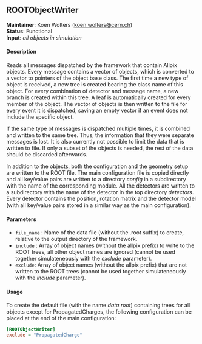## ROOTObjectWriter
**Maintainer**: Koen Wolters (<koen.wolters@cern.ch>)  
**Status**: Functional  
**Input**: *all objects in simulation*

#### Description
Reads all messages dispatched by the framework that contain Allpix objects. Every message contains a vector of objects, which is converted to a vector to pointers of the object base class. The first time a new type of object is received, a new tree is created bearing the class name of this object. For every combination of detector and message name, a new branch is created within this tree. A leaf is automatically created for every member of the object. The vector of objects is then written to the file for every event it is dispatched, saving an empty vector if an event does not include the specific object.

If the same type of messages is dispatched multiple times, it is combined and written to the same tree. Thus, the information that they were separate messages is lost. It is also currently not possible to limit the data that is written to file. If only a subset of the objects is needed, the rest of the data should be discarded afterwards.

In addition to the objects, both the configuration and the geometry setup are written to the ROOT file. The main configuration file is copied directly and all key/value pairs are written to a directory *config* in a subdirectory with the name of the corresponding module. All the detectors are written to a subdirectory with the name of the detector in the top directory *detectors*. Every detector contains the position, rotation matrix and the detector model (with all key/value pairs stored in a similar way as the main configuration).

#### Parameters
* `file_name` : Name of the data file (without the .root suffix) to create, relative to the output directory of the framework.
* `include` : Array of object names (without the allpix prefix) to write to the ROOT trees, all other object names are ignored (cannot be used together simulateneously with the *exclude* parameter).
* `exclude`: Array of object names (without the allpix prefix) that are not written to the ROOT trees (cannot be used together simulateneously with the *include* parameter).

#### Usage
To create the default file (with the name *data.root*) containing trees for all objects except for PropagatedCharges, the following configuration can be placed at the end of the main configuration:

```ini
[ROOTObjectWriter]
exclude = "PropagatedCharge"
```
